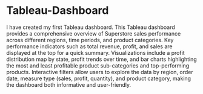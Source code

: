 # Tableau-Dashboard
I have created my first Tableau dashboard.
This Tableau dashboard provides a comprehensive overview of Superstore sales performance across different regions, time periods, and product categories. 
Key performance indicators such as total revenue, profit, and sales are displayed at the top for a quick summary.
Visualizations include a profit distribution map by state, profit trends over time, and bar charts highlighting the most and least profitable product sub-categories and top-performing products. 
Interactive filters allow users to explore the data by region, order date, measure type (sales, profit, quantity), and product category, making the dashboard both informative and user-friendly.
